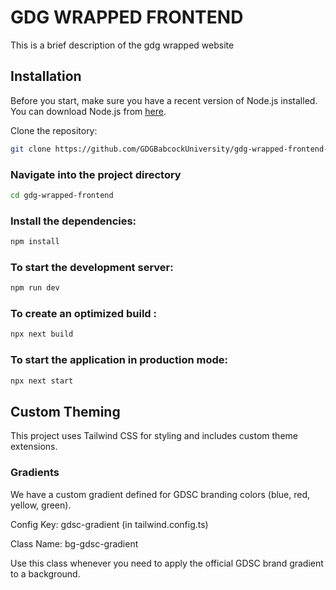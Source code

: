 # GDG WRAPPED FRONTEND

This is a brief description of the gdg wrapped website

## Installation

Before you start, make sure you have a recent version of Node.js installed. You can download Node.js from [here](https://nodejs.org/en/download/).

Clone the repository:

```sh
git clone https://github.com/GDGBabcockUniversity/gdg-wrapped-frontend-hacktoberfest.git
```

### Navigate into the project directory

```sh
cd gdg-wrapped-frontend
```

### Install the dependencies:

```sh
npm install 
```

### To start the development server:

```sh
npm run dev
```

### To create an optimized build :

```sh
npx next build
```

### To start the application in production mode:

```sh
npx next start
```
## Custom Theming

This project uses Tailwind CSS for styling and includes custom theme extensions.

### Gradients
We have a custom gradient defined for GDSC branding colors (blue, red, yellow, green).

Config Key: gdsc-gradient (in tailwind.config.ts)

Class Name: bg-gdsc-gradient

Use this class whenever you need to apply the official GDSC brand gradient to a background.